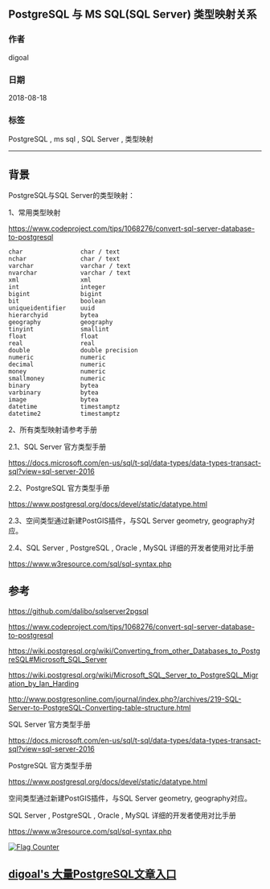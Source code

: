 ## PostgreSQL 与 MS SQL(SQL Server) 类型映射关系  
                                                                   
### 作者                                                                   
digoal                                                                   
                                                                   
### 日期                                                                   
2018-08-18                                                                 
                                                                   
### 标签                                                                   
PostgreSQL , ms sql , SQL Server , 类型映射          
                                                                   
----                                                                   
                                                                   
## 背景     
PostgreSQL与SQL Server的类型映射：  
  
1、常用类型映射  
  
https://www.codeproject.com/tips/1068276/convert-sql-server-database-to-postgresql  
  
```  
char                char / text  
nchar               char / text  
varchar             varchar / text  
nvarchar            varchar / text  
xml                 xml  
int                 integer  
bigint              bigint  
bit                 boolean  
uniqueidentifier    uuid  
hierarchyid         bytea  
geography           geography  
tinyint             smallint  
float               float  
real                real  
double              double precision  
numeric             numeric  
decimal             numeric  
money               numeric  
smallmoney          numeric  
binary              bytea  
varbinary           bytea  
image               bytea  
datetime            timestamptz  
datetime2           timestamptz  
```  
  
2、所有类型映射请参考手册  
  
2\.1、SQL Server 官方类型手册  
  
https://docs.microsoft.com/en-us/sql/t-sql/data-types/data-types-transact-sql?view=sql-server-2016  
  
2\.2、PostgreSQL 官方类型手册  
  
https://www.postgresql.org/docs/devel/static/datatype.html  
  
2\.3、空间类型通过新建PostGIS插件，与SQL Server geometry, geography对应。  
  
2\.4、SQL Server , PostgreSQL , Oracle , MySQL 详细的开发者使用对比手册  
  
https://www.w3resource.com/sql/sql-syntax.php  
  
## 参考  
https://github.com/dalibo/sqlserver2pgsql  
  
https://www.codeproject.com/tips/1068276/convert-sql-server-database-to-postgresql  
  
https://wiki.postgresql.org/wiki/Converting_from_other_Databases_to_PostgreSQL#Microsoft_SQL_Server  
  
https://wiki.postgresql.org/wiki/Microsoft_SQL_Server_to_PostgreSQL_Migration_by_Ian_Harding  
  
http://www.postgresonline.com/journal/index.php?/archives/219-SQL-Server-to-PostgreSQL-Converting-table-structure.html  
  
SQL Server 官方类型手册  
  
https://docs.microsoft.com/en-us/sql/t-sql/data-types/data-types-transact-sql?view=sql-server-2016  
  
PostgreSQL 官方类型手册  
  
https://www.postgresql.org/docs/devel/static/datatype.html  
  
空间类型通过新建PostGIS插件，与SQL Server geometry, geography对应。  
  
SQL Server , PostgreSQL , Oracle , MySQL 详细的开发者使用对比手册  
  
https://www.w3resource.com/sql/sql-syntax.php  
  
  
  
  
<a rel="nofollow" href="http://info.flagcounter.com/h9V1"  ><img src="http://s03.flagcounter.com/count/h9V1/bg_FFFFFF/txt_000000/border_CCCCCC/columns_2/maxflags_12/viewers_0/labels_0/pageviews_0/flags_0/"  alt="Flag Counter"  border="0"  ></a>  
  
  
  
  
  
  
## [digoal's 大量PostgreSQL文章入口](https://github.com/digoal/blog/blob/master/README.md "22709685feb7cab07d30f30387f0a9ae")
  
